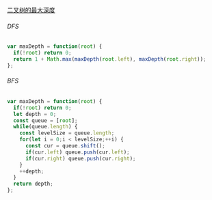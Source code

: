 [二叉树的最大深度](https://leetcode.cn/problems/maximum-depth-of-binary-tree/description/?envType=study-plan-v2&envId=top-100-liked)

###### DFS

```javascript
var maxDepth = function(root) {
  if(!root) return 0;
  return 1 + Math.max(maxDepth(root.left), maxDepth(root.right));
};
```

###### BFS

```javascript
var maxDepth = function(root) {
  if(!root) return 0;
  let depth = 0;
  const queue = [root];
  while(queue.length) {
    const levelSize = queue.length;
    for(let i = 0;i < levelSize;++i) {
      const cur = queue.shift();
      if(cur.left) queue.push(cur.left);
      if(cur.right) queue.push(cur.right);
    }
    ++depth;
  }
  return depth;
};
```

